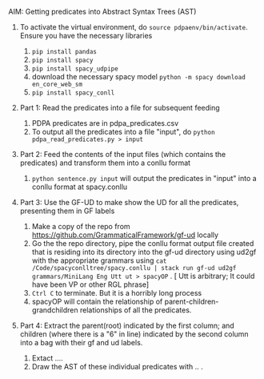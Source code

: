 AIM: Getting predicates into Abstract Syntax Trees (AST)

1. To activate the virtual environment, do `source pdpaenv/bin/activate`. Ensure you have the necessary libraries
   1. `pip install pandas`
   2. `pip install spacy`
   3. `pip install spacy_udpipe`
   4. download the necessary spacy model `python -m spacy download en_core_web_sm`
   5. `pip install spacy_conll`
2. Part 1: Read the predicates into a file for subsequent feeding
   1. PDPA predicates are in pdpa_predicates.csv
   2. To output all the predicates into a file "input", do `python pdpa_read_predicates.py > input`
3. Part 2: Feed the contents of the input files (which contains the predicates) and transform them into a conllu format
   1. `python sentence.py input` will output the predicates in "input" into a conllu format at spacy.conllu

4. Part 3: Use the GF-UD to make show the UD for all the predicates, presenting them in GF labels
   1. Make a copy of the repo from https://github.com/GrammaticalFramework/gf-ud locally
   2. Go the the repo directory, pipe the conllu format output file created that is residing into its directory into the gf-ud directory using ud2gf with the appropriate grammars using `cat /Code/spacyconlltree/spacy.conllu | stack run gf-ud ud2gf grammars/MiniLang Eng Utt ut > spacyOP` . [ Utt is arbitrary; It could have been VP or other RGL phrase]
   3. `Ctrl C` to terminate. But it is a horribly long process
   4. spacyOP will contain the relationship of parent-children-grandchildren relationships of all the predicates.

5. Part 4: Extract the parent(root) indicated by the first column; and children (where there is a "6" in line) indicated by the second column into a bag with their gf and ud labels.
   1. Extact ....
   2. Draw the AST of these individual predicates with .. .